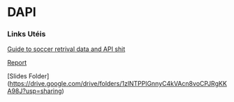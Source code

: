 # DAPI

### Links Utéis

 [Guide to soccer retrival data and API shit ](https://github.com/jokecamp/jokecamp.com/blob/master/_posts/2014-03-08-guide-to-football-and-soccer-data-and-apis.markdown)

 [Report](https://www.overleaf.com/8775328138qtrhcwmmdmmj)

 [Slides Folder] (https://drive.google.com/drive/folders/1zlNTPPlGnnyC4kVAcn8voCPJRgKKA98J?usp=sharing)
